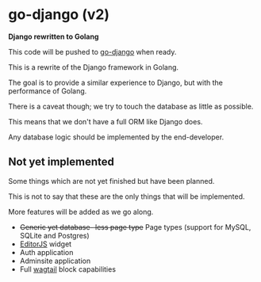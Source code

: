 go-django (v2)
==============

**Django rewritten to Golang**

This code will be pushed to [go-django](https://github.com/Nigel2392/go-django) when ready.

This is a rewrite of the Django framework in Golang.

The goal is to provide a similar experience to Django, but with the performance of Golang.

There is a caveat though; we try to touch the database as little as possible.

This means that we don't have a full ORM like Django does.

Any database logic should be implemented by the end-developer.

## Not yet implemented

Some things which are not yet finished but have been planned.

This is not to say that these are the only things that will be implemented.

More features will be added as we go along.

- ~~Generic yet database- less page type~~ Page types (support for MySQL, SQLite and Postgres)
- [EditorJS](https://editorjs.io/) widget
- Auth application
- Adminsite application
- Full [wagtail](https://wagtail.org) block capabilities
